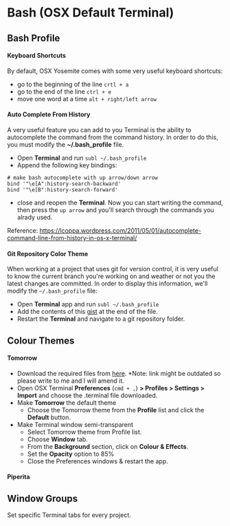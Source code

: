 # Bash (OSX Default Terminal)

## Bash Profile

#### Keyboard Shortcuts

By default, OSX Yosemite comes with some very useful keyboard shortcuts:
* go to the beginning of the line `crtl + a`
* go to the end of the line `ctrl + e`
* move one word at a time `alt + right/left arrow`

#### Auto Complete From History

A very useful feature you can add to you Terminal is the ability to autocomplete the command from the command history. In order to do this, you must modify the **~/.bash_profile** file. 

* Open **Terminal** and run `subl ~/.bash_profile`
* Append the following key bindings:
```
# make bash autocomplete with up arrow/down arrow
bind '"\e[A":history-search-backward'
bind '"\e[B":history-search-forward'
```
* close and reopen the **Terminal**. Now you can start writing the command, then press the `up arrow` and you'll search through the commands you alrady used.

Reference: https://lcoppa.wordpress.com/2011/05/01/autocomplete-command-line-from-history-in-os-x-terminal/

#### Git Repository Color Theme

When working at a project that uses git for version control, it is very useful to know the current branch you're working on and weather or not you the latest changes are committed.
In order to display this information, we'll modify the `~/.bash_profile` file:

* Open **Terminal** app and run `subl ~/.bash_profile`
* Add the contents of this [gist](https://gist.github.com/mihaiionescu/bc4127187f85fc25fac4) at the end of the file.
* Restart the **Terminal** and navigate to a git repository folder.

## Colour Themes
    
####  Tomorrow

* Download the required files from [here](https://github.com/chriskempson/tomorrow-theme/tree/master/OS%20X%20Terminal). *Note: link might be outdated so please write to me and I will amend it.
* Open OSX Terminal **Preferences** (`cmd + ,`) **> Profiles > Settings > Import** and choose the .terminal file downloaded.
* Make **Tomorrow** the default theme
    * Choose the Tomorrow theme from the **Profile** list and click the **Default** button.
* Make Terminal window semi-transparent
    * Select Tomorrow theme from Profile list.
    * Choose **Window** tab.
    * From the **Background** section, click on **Colour & Effects**.
    * Set the **Opacity** option to 85%
    * Close the Preferences windows & restart the app.

#### Piperita

## Window Groups

Set specific Terminal tabs for every project.




